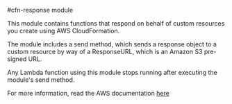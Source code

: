 #cfn-response module

This module contains functions that respond on behalf of custom resources you create using AWS CloudFormation.

The module includes a send method, which sends a response object to a custom resource by way of a ResponseURL, which is an Amazon S3 pre-signed URL.

Any Lambda function using this module stops running after executing the module's send method.

For more information, read the AWS documentation [here][1]

[1]: http://docs.aws.amazon.com/AWSCloudFormation/latest/UserGuide/aws-properties-lambda-function-code.html#cfn-lambda-function-code-cfnresponsemodule
